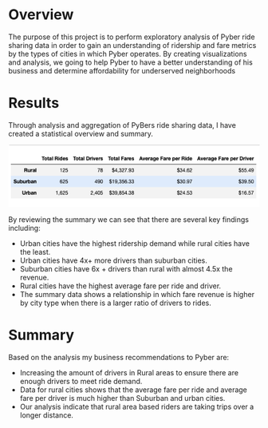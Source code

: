 
# Overview 
The purpose of this project is to perform exploratory analysis of Pyber ride sharing data in order to gain an understanding of ridership and fare metrics by the types of cities in which Pyber operates.
By creating visualizations and analysis, we going to help Pyber to have a better understanding of his business and determine affordability for underserved neighborhoods

# Results 
Through analysis and aggregation of PyBers ride sharing data, I have created a statistical overview and summary. 

![Pyber Data Frame](https://github.com/Hanzian/PyBer_Analysis/blob/main/Pyber_DataFrame.png)

By reviewing the summary we can see that there are several key findings including: 
- Urban cities have the highest ridership demand while rural cities have the least.
- Urban cities have 4x+ more drivers than suburban cities.
- Suburban cities have 6x + drivers than rural with almost 4.5x the revenue.
- Rural cities have the highest average fare per ride and driver. 
- The summary data shows a relationship in which fare revenue is higher by city type when there is a larger ratio of drivers to rides. 

# Summary

Based on the analysis my business recommendations to Pyber are: 
- Increasing the amount of drivers in Rural areas to ensure there are enough drivers to meet ride demand. 
- Data for rural cities shows that the average fare per ride and average fare per driver is much higher than Suburban and urban cities.
- Our analysis indicate that rural area based riders are taking trips over a longer distance.
